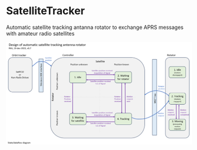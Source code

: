 # SatelliteTracker
Automatic satellite tracking antanna rotator to exchange APRS messages with amateur radio satellites


![Design](design.png)
